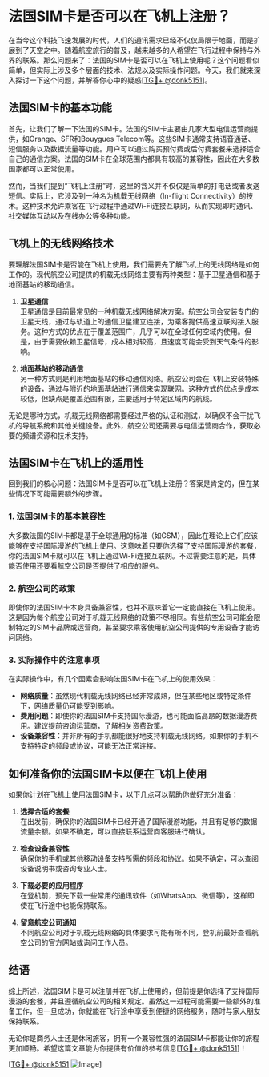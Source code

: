 # 法国SIM卡是否可以在飞机上注册？

在当今这个科技飞速发展的时代，人们的通讯需求已经不仅仅局限于地面，而是扩展到了天空之中。随着航空旅行的普及，越来越多的人希望在飞行过程中保持与外界的联系。那么问题来了：法国的SIM卡是否可以在飞机上使用呢？这个问题看似简单，但实际上涉及多个层面的技术、法规以及实际操作问题。今天，我们就来深入探讨一下这个问题，并解答你心中的疑惑[[TG💪+ @donk5151](https://t.me/s/donk5151)]。

## 法国SIM卡的基本功能

首先，让我们了解一下法国的SIM卡。法国的SIM卡主要由几家大型电信运营商提供，如Orange、SFR和Bouygues Telecom等。这些SIM卡通常支持语音通话、短信服务以及数据流量等功能。用户可以通过购买预付费或后付费套餐来选择适合自己的通信方案。法国的SIM卡在全球范围内都具有较高的兼容性，因此在大多数国家都可以正常使用。

然而，当我们提到“飞机上注册”时，这里的含义并不仅仅是简单的打电话或者发送短信。实际上，它涉及到一种名为机载无线网络（In-flight Connectivity）的技术。这种技术允许乘客在飞行过程中通过Wi-Fi连接互联网，从而实现即时通讯、社交媒体互动以及在线办公等多种功能。

## 飞机上的无线网络技术

要理解法国SIM卡是否能在飞机上使用，我们需要先了解飞机上的无线网络是如何工作的。现代航空公司提供的机载无线网络主要有两种类型：基于卫星通信和基于地面基站的移动通信。

1. **卫星通信**  
   卫星通信是目前最常见的一种机载无线网络解决方案。航空公司会安装专门的卫星天线，通过与轨道上的通信卫星建立连接，为乘客提供高速互联网接入服务。这种方式的优点在于覆盖范围广，几乎可以在全球任何空域内使用。但是，由于需要依赖卫星信号，成本相对较高，且速度可能会受到天气条件的影响。

2. **地面基站的移动通信**  
   另一种方式则是利用地面基站的移动通信网络。航空公司会在飞机上安装特殊的设备，通过与附近的地面基站进行通信来实现联网。这种方式的优点是成本较低，但缺点是覆盖范围有限，主要适用于特定区域内的航线。

无论是哪种方式，机载无线网络都需要经过严格的认证和测试，以确保不会干扰飞机的导航系统和其他关键设备。此外，航空公司还需要与电信运营商合作，获取必要的频谱资源和技术支持。

## 法国SIM卡在飞机上的适用性

回到我们的核心问题：法国SIM卡是否可以在飞机上注册？答案是肯定的，但在某些情况下可能需要额外的步骤。

### 1. 法国SIM卡的基本兼容性

大多数法国的SIM卡都是基于全球通用的标准（如GSM），因此在理论上它们应该能够在支持国际漫游的飞机上使用。这意味着只要你选择了支持国际漫游的套餐，你的法国SIM卡就可以在飞机上通过Wi-Fi连接互联网。不过需要注意的是，具体能否使用还要看航空公司是否提供了相应的服务。

### 2. 航空公司的政策

即使你的法国SIM卡本身具备兼容性，也并不意味着它一定能直接在飞机上使用。这是因为每个航空公司对于机载无线网络的政策不尽相同。有些航空公司可能会限制特定的SIM卡品牌或运营商，甚至要求乘客使用航空公司提供的专用设备才能访问网络。

### 3. 实际操作中的注意事项

在实际操作中，有几个因素会影响法国SIM卡在飞机上的使用效果：

- **网络质量**：虽然现代机载无线网络已经非常成熟，但在某些地区或特定条件下，网络质量仍可能受到影响。
- **费用问题**：即使你的法国SIM卡支持国际漫游，也可能面临高昂的数据漫游费用。建议提前咨询运营商，了解相关资费政策。
- **设备兼容性**：并非所有的手机都能很好地支持机载无线网络。如果你的手机不支持特定的频段或协议，可能无法正常连接。

## 如何准备你的法国SIM卡以便在飞机上使用

如果你计划在飞机上使用法国SIM卡，以下几点可以帮助你做好充分准备：

1. **选择合适的套餐**  
   在出发前，确保你的法国SIM卡已经开通了国际漫游功能，并且有足够的数据流量余额。如果不确定，可以直接联系运营商客服进行确认。

2. **检查设备兼容性**  
   确保你的手机或其他移动设备支持所需的频段和协议。如果不确定，可以查阅设备说明书或咨询专业人士。

3. **下载必要的应用程序**  
   在登机前，预先下载一些常用的通讯软件（如WhatsApp、微信等），这样即使在飞行途中也能保持联系。

4. **留意航空公司通知**  
   不同航空公司对于机载无线网络的具体要求可能有所不同，登机前最好查看航空公司的官方网站或询问工作人员。

## 结语

综上所述，法国SIM卡是可以注册并在飞机上使用的，但前提是你选择了支持国际漫游的套餐，并且遵循航空公司的相关规定。虽然这一过程可能需要一些额外的准备工作，但一旦成功，你就能在飞行途中享受到便捷的网络服务，随时与家人朋友保持联系。

无论你是商务人士还是休闲旅客，拥有一个兼容性强的法国SIM卡都能让你的旅程更加顺畅。希望这篇文章能为你提供有价值的参考信息[[TG💪+ @donk5151](https://t.me/s/donk5151)]！

[[TG💪+ @donk5151](https://t.me/s/donk5151) ![Image](https://i.postimg.cc/rwNCRYN7/Snipaste-2025-04-30-17-27-05.png)]